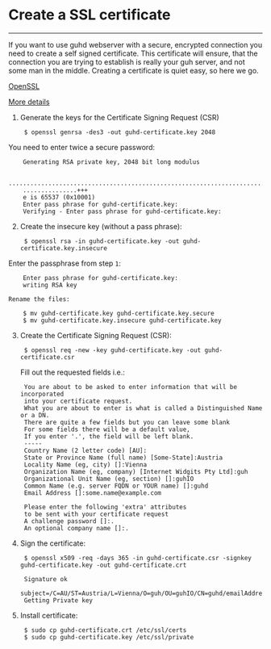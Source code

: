 # Create a SSL certificate
--------------------------------------------

If you want to use guhd webserver with a secure, encrypted connection you need to create a self signed certificate. This certificate will ensure, that the connection you are trying to establish is really your guh server, and not some man in the middle. Creating a certificate is quiet easy, so here we go.

[OpenSSL](http://www.openssl.org/)

[More details](https://help.ubuntu.com/lts/serverguide/certificates-and-security.html)

1. Generate the keys for the Certificate Signing Request (CSR)

        $ openssl genrsa -des3 -out guhd-certificate.key 2048

You need to enter twice a secure password:

        Generating RSA private key, 2048 bit long modulus
                                                                                                          
        ............................................................................+++
        ...............+++
        e is 65537 (0x10001)
        Enter pass phrase for guhd-certificate.key:
        Verifying - Enter pass phrase for guhd-certificate.key:


2. Create the insecure key (without a pass phrase):

        $ openssl rsa -in guhd-certificate.key -out guhd-certificate.key.insecure

Enter the passphrase from step `1`:

        Enter pass phrase for guhd-certificate.key:
        writing RSA key

    Rename the files:

        $ mv guhd-certificate.key guhd-certificate.key.secure
        $ mv guhd-certificate.key.insecure guhd-certificate.key


3. Create the Certificate Signing Request (CSR):

        $ openssl req -new -key guhd-certificate.key -out guhd-certificate.csr
    
    Fill out the requested fields i.e.:

        You are about to be asked to enter information that will be incorporated
        into your certificate request.
        What you are about to enter is what is called a Distinguished Name or a DN.
        There are quite a few fields but you can leave some blank
        For some fields there will be a default value,
        If you enter '.', the field will be left blank.
        -----
        Country Name (2 letter code) [AU]:
        State or Province Name (full name) [Some-State]:Austria
        Locality Name (eg, city) []:Vienna
        Organization Name (eg, company) [Internet Widgits Pty Ltd]:guh
        Organizational Unit Name (eg, section) []:guhIO
        Common Name (e.g. server FQDN or YOUR name) []:guhd
        Email Address []:some.name@example.com

        Please enter the following 'extra' attributes
        to be sent with your certificate request
        A challenge password []:.
        An optional company name []:.

4. Sign the certificate:

        $ openssl x509 -req -days 365 -in guhd-certificate.csr -signkey guhd-certificate.key -out guhd-certificate.crt

        Signature ok
        subject=/C=AU/ST=Austria/L=Vienna/O=guh/OU=guhIO/CN=guhd/emailAddress=simon.stuerz@guh.guru
        Getting Private key


5. Install certificate:

        $ sudo cp guhd-certificate.crt /etc/ssl/certs
        $ sudo cp guhd-certificate.key /etc/ssl/private





